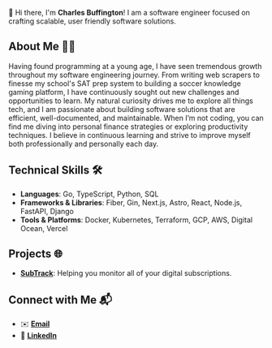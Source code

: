 <!--
**C41M50N/C41M50N** is a ✨ _special_ ✨ repository because its `README.md` (this file) appears on your GitHub profile.

Here are some ideas to get you started:

- 🔭 I’m currently working on ...
- 🌱 I’m currently learning ...
- 👯 I’m looking to collaborate on ...
- 🤔 I’m looking for help with ...
- 💬 Ask me about ...
- 📫 How to reach me: ...
- 😄 Pronouns: ...
- ⚡ Fun fact: ...
-->

<!-- V1
## Hi there 👋

I'm Charles, a software engineer who likes to build fast! Currently, my most common tech stack consists of Golang, TypeScript, React, and Python. I have interests in software architecture, personal finance, and productivity.

Learn more about me at [my personal website (WIP)](https://www.cbuff.dev/?ref=github).


### My Favorite Languages

[![My Skills](https://skillicons.dev/icons?i=go,ts,py,kotlin)](https://skillicons.dev)


### My Favorite Technologies

[![My Skills](https://skillicons.dev/icons?i=astro,nextjs,fastapi,postgres,mongodb,docker,gcp,aws,vercel)](https://skillicons.dev)
-->

<!-- V2 -->
👋 Hi there, I'm **Charles Buffington**! I am a software engineer focused on crafting scalable, user friendly software solutions.

## About Me 🤙🏾
Having found programming at a young age, I have seen tremendous growth throughout my software engineering journey. From writing web scrapers to finesse my school's SAT prep system to building a soccer knowledge gaming platform, I have continuously sought out new challenges and opportunities to learn. My natural curiosity drives me to explore all things tech, and I am passionate about building software solutions that are efficient, well-documented, and maintainable. When I’m not coding, you can find me diving into personal finance strategies or exploring productivity techniques. I believe in continuous learning and strive to improve myself both professionally and personally each day.

## Technical Skills 🛠️
- **Languages**: Go, TypeScript, Python, SQL
- **Frameworks & Libraries**: Fiber, Gin, Next.js, Astro, React, Node.js, FastAPI, Django
- **Tools & Platforms**: Docker, Kubernetes, Terraform, GCP, AWS, Digital Ocean, Vercel

## Projects 🌐
- [**SubTrack**](https://subtrack.cbuff.dev): Helping you monitor all of your digital subscriptions.

<!-- TODO
## Blog Posts ✍🏾
- []()
-->

## Connect with Me 📬
- ✉️ [**Email**](mailto:charles.fsb2@gmail.com)
- 🔗 [**LinkedIn**](https://www.linkedin.com/in/charles-buffington/)

